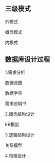 ## 三级模式

外模式

概念模式

内模式



## 数据库设计过程

1.需求分析

数据流图

数据字典

需求说明书

2.概念结构设计

ER模型

3.逻辑结构设计

关系模型

4.物理设计